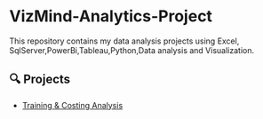 # VizMind-Analytics-Project
This repository contains my data analysis projects using Excel, SqlServer,PowerBi,Tableau,Python,Data analysis and Visualization.

## 🔍 Projects

- [Training & Costing Analysis](./Training_&_Cost_analysis/README.md)
